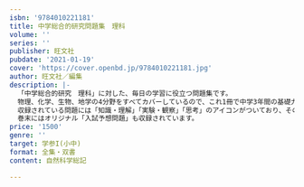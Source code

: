 ```yaml
---
isbn: '9784010221181'
title: 中学総合的研究問題集　理科　
volume: ''
series: ''
publisher: 旺文社
pubdate: '2021-01-19'
cover: 'https://cover.openbd.jp/9784010221181.jpg'
author: 旺文社／編集
description: |-
  「中学総合的研究　理科」に対した、毎日の学習に役立つ問題集です。
  物理、化学、生物、地学の4分野をすべてカバーしているので、これ1冊で中学3年間の基礎力を身につけることができます。
  収録されている問題には「知識・理解」「実験・観察」「思考」のアイコンがついており、その問題で必要な力がすぐにわかるので、定期テストの学習にも効果的です。
  巻末にはオリジナル「入試予想問題」も収録されています。
price: '1500'
genre: ''
target: 学参I(小中)
format: 全集・双書
content: 自然科学総記

---
```

